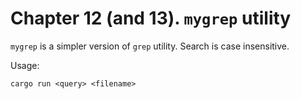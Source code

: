 # Chapter 12 (and 13). `mygrep` utility

`mygrep` is a simpler version of `grep` utility. Search is case insensitive.

Usage:

```shell
cargo run <query> <filename>
```
